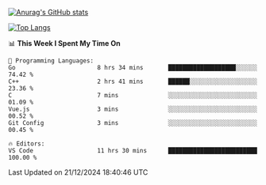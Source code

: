 [![Anurag's GitHub stats](https://github-readme-stats.vercel.app/api?username=wugouzi&count_private=true)](https://github.com/anuraghazra/github-readme-stats)

[![Top Langs](https://github-readme-stats.vercel.app/api/top-langs/?username=wugouzi&layout=compact&count_private=true&hide=html)](https://github.com/anuraghazra/github-readme-stats)

<!--START_SECTION:waka-->
📊 **This Week I Spent My Time On** 

```text
💬 Programming Languages: 
Go                       8 hrs 34 mins       ███████████████████░░░░░░   74.42 % 
C++                      2 hrs 41 mins       ██████░░░░░░░░░░░░░░░░░░░   23.36 % 
C                        7 mins              ░░░░░░░░░░░░░░░░░░░░░░░░░   01.09 % 
Vue.js                   3 mins              ░░░░░░░░░░░░░░░░░░░░░░░░░   00.52 % 
Git Config               3 mins              ░░░░░░░░░░░░░░░░░░░░░░░░░   00.45 % 

🔥 Editors: 
VS Code                  11 hrs 30 mins      █████████████████████████   100.00 % 
```


 Last Updated on 21/12/2024 18:40:46 UTC
<!--END_SECTION:waka-->

<!--
**wugouzi/wugouzi** is a ✨ _special_ ✨ repository because its `README.md` (this file) appears on your GitHub profile.

Here are some ideas to get you started:

- 🔭 I’m currently working on ...
- 🌱 I’m currently learning ...
- 👯 I’m looking to collaborate on ...
- 🤔 I’m looking for help with ...
- 💬 Ask me about ...
- 📫 How to reach me: ...
- 😄 Pronouns: ...
- ⚡ Fun fact: ...
-->
